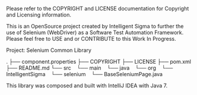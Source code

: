 Please refer to the COPYRIGHT and LICENSE documentation for Copyright and Licensing information.

This is an OpenSource project created by Intelligent Sigma to further the use of Selenium (WebDriver) as a Software Test
Automation Framework.
Please feel free to USE and or CONTRIBUTE to this Work In Progress.

Project:
Selenium Common Library

.
├── component.properties
├── COPYRIGHT
├── LICENSE
├── pom.xml
├── README.md
└── src
    └── main
        └── java
            └── org
                └── IntelligentSigma
                    └── selenium
                        └── BaseSeleniumPage.java


This library was composed and built with IntelliJ IDEA with Java 7.

